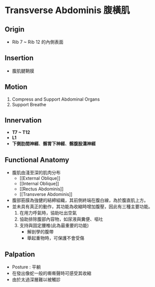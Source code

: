 # Transverse Abdominis 腹橫肌
## Origin
* Rib 7 ~ Rib 12 的內側表面  

## Insertion
* 腹肌腱鞘膜  

## Motion
1. Compress and Support Abdominal Organs
2. Support Breathe  

## Innervation
* **T7 ~ T12**
* **L1**
* **下側肋間神經**、**髂胃下神經**、**髂腹股溝神經**  

## Functional Anatomy
* 腹肌由淺至深的肌肉分布
	* [[External Oblique]]
	* [[Internal Oblique]]
	* [[Rectus Abdominis]]
	* [[Transverse Abdominis]]
* 腹部筋膜為強健的結締組織，其前側終端在腹白線，為於腹直肌上方。
* 並未具有真正的動作，其功能為收縮時增加腹壓，因此有三種主要功能。
	1. 在用力呼氣時，協助吐出空氣
	2. 協助排除腹部內容物，如尿液與糞便、嘔吐
	3. 支持與固定腰椎(此為最重要的功能)
		* 解剖學的腹帶
		* 舉起重物時，可保護不會受傷  

## Palpation
* Posture : 平躺
* 在發出像蛇一般的嘶嘶聲時可感受其收縮
* 由於太過深層難以被觸診